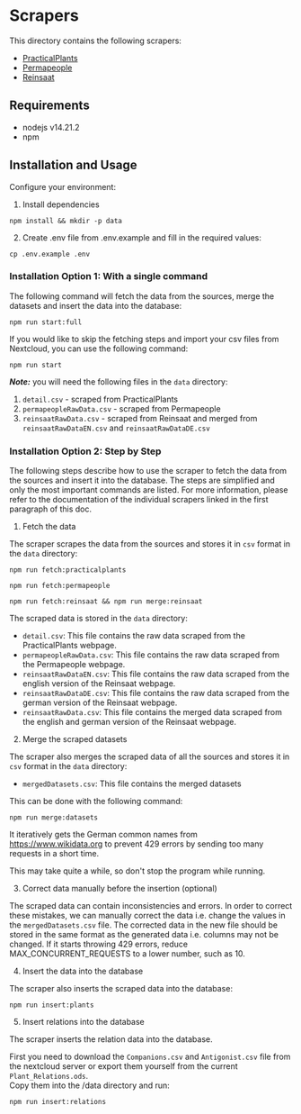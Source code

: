 # Scrapers

This directory contains the following scrapers:

- [PracticalPlants](/scraper/doc/practicalplants_scraper.md)
- [Permapeople](/scraper/doc/permapeople_scraper.md)
- [Reinsaat](/scraper/doc/reinsaat_scraper.md)

## Requirements

- nodejs v14.21.2
- npm

## Installation and Usage

Configure your environment:

1. Install dependencies

```shell
npm install && mkdir -p data
```

2. Create .env file from .env.example and fill in the required values:

```shell
cp .env.example .env
```

### Installation Option 1: With a single command

The following command will fetch the data from the sources, merge the datasets and insert the data into the database:

```shell
npm run start:full
```

If you would like to skip the fetching steps and import your csv files from Nextcloud, you can use the following command:

```shell
npm run start
```

**_Note:_** you will need the following files in the `data` directory:

1. `detail.csv` - scraped from PracticalPlants
2. `permapeopleRawData.csv` - scraped from Permapeople
3. `reinsaatRawData.csv` - scraped from Reinsaat and merged from `reinsaatRawDataEN.csv` and `reinsaatRawDataDE.csv`

### Installation Option 2: Step by Step

The following steps describe how to use the scraper to fetch the data from the sources and insert it into the database.
The steps are simplified and only the most important commands are listed.
For more information, please refer to the documentation of the individual scrapers linked in the first paragraph of this doc.

1. Fetch the data

The scraper scrapes the data from the sources and stores it in `csv` format in the `data` directory:

```shell
npm run fetch:practicalplants
```

```shell
npm run fetch:permapeople
```

```shell
npm run fetch:reinsaat && npm run merge:reinsaat
```

The scraped data is stored in the `data` directory:

- `detail.csv`: This file contains the raw data scraped from the PracticalPlants webpage.
- `permapeopleRawData.csv`: This file contains the raw data scraped from the Permapeople webpage.
- `reinsaatRawDataEN.csv`: This file contains the raw data scraped from the english version of the Reinsaat webpage.
- `reinsaatRawDataDE.csv`: This file contains the raw data scraped from the german version of the Reinsaat webpage.
- `reinsaatRawData.csv`: This file contains the merged data scraped from the english and german version of the Reinsaat webpage.

2. Merge the scraped datasets

The scraper also merges the scraped data of all the sources and stores it in `csv` format in the `data` directory:

- `mergedDatasets.csv`: This file contains the merged datasets

This can be done with the following command:

```shell
npm run merge:datasets
```

It iteratively gets the German common names from https://www.wikidata.org to prevent 429 errors by sending too many requests in a short time.

This may take quite a while, so don't stop the program while running.

3. Correct data manually before the insertion (optional)

The scraped data can contain inconsistencies and errors.
In order to correct these mistakes, we can manually correct the data i.e. change the values in the `mergedDatasets.csv` file.
The corrected data in the new file should be stored in the same format as the generated data i.e. columns may not be changed.
If it starts throwing 429 errors, reduce MAX_CONCURRENT_REQUESTS to a lower number, such as 10.

4. Insert the data into the database

The scraper also inserts the scraped data into the database:

```shell
npm run insert:plants
```

5. Insert relations into the database

The scraper inserts the relation data into the database.

First you need to download the `Companions.csv` and `Antigonist.csv` file from the nextcloud server or export them yourself from the current `Plant_Relations.ods`.  
Copy them into the /data directory and run:

```shell
npm run insert:relations
```
